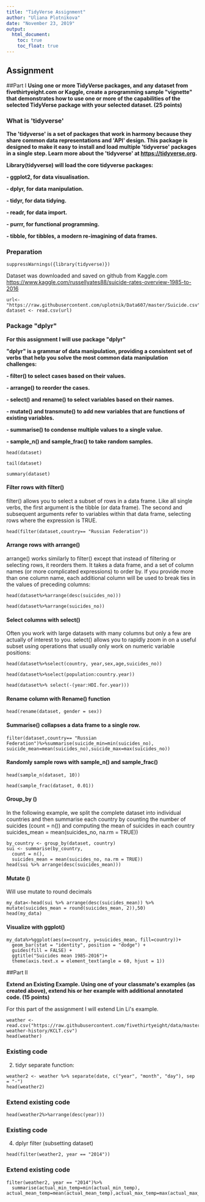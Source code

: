 ```yaml
---
title: "TidyVerse Assignment"
author: "Uliana Plotnikova"
date: "November 23, 2019"
output: 
  html_document:
    toc: true
    toc_float: true
---
```

## Assignment

##Part I
**Using one or more TidyVerse packages, and any dataset from fivethirtyeight.com or Kaggle, create a programming sample "vignette" that demonstrates how to use one or more of the capabilities of the selected TidyVerse package with your selected dataset. (25 points)**
 
### What is 'tidyverse'

**The 'tidyverse' is a set of packages that work in harmony because they share common data representations and 'API' design. This package is designed to make it easy to install and load multiple 'tidyverse' packages in a single step. Learn more about the 'tidyverse' at <https://tidyverse.org>.**

**Library(tidyverse) will load the core tidyverse packages:**

**- ggplot2, for data visualisation.**

**- dplyr, for data manipulation.**

**- tidyr, for data tidying.**

**- readr, for data import.**

**- purrr, for functional programming.**

**- tibble, for tibbles, a modern re-imagining of data frames.**

### Preparation




```{r}
suppressWarnings({library(tidyverse)})
```

Dataset was downloaded and saved on github from Kaggle.com
https://www.kaggle.com/russellyates88/suicide-rates-overview-1985-to-2016

```{r}
url<- "https://raw.githubusercontent.com/uplotnik/Data607/master/Suicide.csv"
dataset <- read.csv(url)

```

### Package "dplyr"

**For this assignment I will use package "dplyr"** 

**"dplyr" is a grammar of data manipulation, providing a consistent set of verbs that help you solve the most common data manipulation challenges:**


**- filter() to select cases based on their values.**

**- arrange() to reorder the cases.**

**- select() and rename() to select variables based on their names.**

**- mutate() and transmute() to add new variables that are functions of existing variables.**

**- summarise() to condense multiple values to a single value.**

**- sample_n() and sample_frac() to take random samples.**


```{r}
head(dataset)
```

```{r}
tail(dataset)
```


```{r}
summary(dataset)
```



#### Filter rows with filter()

filter() allows you to select a subset of rows in a data frame. Like all single verbs, the first argument is the tibble (or data frame). The second and subsequent arguments refer to variables within that data frame, selecting rows where the expression is TRUE.

```{r}
head(filter(dataset,country== "Russian Federation"))
```

#### Arrange rows with arrange()

arrange() works similarly to filter() except that instead of filtering or selecting rows, it reorders them. It takes a data frame, and a set of column names (or more complicated expressions) to order by. If you provide more than one column name, each additional column will be used to break ties in the values of preceding columns:

```{r}
head(dataset%>%arrange(desc(suicides_no)))
```
```{r}
head(dataset%>%arrange(suicides_no))
```

#### Select columns with select()

Often you work with large datasets with many columns but only a few are actually of interest to you. select() allows you to rapidly zoom in on a useful subset using operations that usually only work on numeric variable positions:

```{r}
head(dataset%>%select(country, year,sex,age,suicides_no))
```


```{r}
head(dataset%>%select(population:country.year))
```

```{r}
head(dataset%>% select(-(year:HDI.for.year)))
```

#### Rename column with Rename() function

```{r}
head(rename(dataset, gender = sex))
```


#### Summarise() collapses a data frame to a single row.

```{r}
filter(dataset,country== "Russian Federation")%>%summarise(suicide_min=min(suicides_no), suicide_mean=mean(suicides_no),suicide_max=max(suicides_no))

```  
  
#### Randomly sample rows with sample_n() and sample_frac()

```{r}
head(sample_n(dataset, 10))
```


```{r}
head(sample_frac(dataset, 0.01))
```

#### Group_by () 

In the following example, we split the complete dataset into individual countries and then summarise each country by counting the number of suicides (count = n()) and computing the mean of suicides in each country suicides_mean = mean(suicides_no, na.rm = TRUE))


```{r}
by_country <- group_by(dataset, country)
sui <- summarise(by_country,
  count = n(),
  suicides_mean = mean(suicides_no, na.rm = TRUE))
head(sui %>% arrange(desc(suicides_mean)))
```
#### Mutate ()
Will use mutate to round decimals

```{r}
my_data<-head(sui %>% arrange(desc(suicides_mean)) %>%  mutate(suicides_mean = round(suicides_mean, 2)),50)
head(my_data)
```
#### Visualize with ggplot()

```{r}
my_data%>%ggplot(aes(x=country, y=suicides_mean, fill=country))+
  geom_bar(stat = "identity", position = "dodge") + 
  guides(fill = FALSE) +
  ggtitle("Suicides mean 1985-2016")+ 
  theme(axis.text.x = element_text(angle = 60, hjust = 1))
```

##Part II

**Extend an Existing Example.  Using one of your classmate's examples (as created above), extend his or her example with additional annotated code. (15 points)**

For this part of the assignment I will extend Lin Li's example.

```{r}
weather <- read.csv("https://raw.githubusercontent.com/fivethirtyeight/data/master/us-weather-history/KCLT.csv")
head(weather)
```

### Existing code


2. tidyr separate function:
```{r}
weather2 <- weather %>% separate(date, c("year", "month", "day"), sep = "-")
head(weather2)
```

### Extend existing code
```{r}
head(weather2%>%arrange(desc(year)))
```


### Existing code

4. dplyr filter (subsetting dataset)

```{r}
head(filter(weather2, year == "2014"))
```

### Extend existing code


```{r}
filter(weather2, year == "2014")%>%
  summarise(actual_min_temp=min(actual_min_temp), actual_mean_temp=mean(actual_mean_temp),actual_max_temp=max(actual_max_temp))
```



